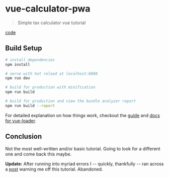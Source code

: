 # vue-calculator-pwa

> Simple tax calculator vue tutorial

[code](https://morioh.com/p/5c248fc9ed31)

## Build Setup

``` bash
# install dependencies
npm install

# serve with hot reload at localhost:8080
npm run dev

# build for production with minification
npm run build

# build for production and view the bundle analyzer report
npm run build --report
```

For detailed explanation on how things work, checkout the [guide](http://vuejs-templates.github.io/webpack/) and [docs for vue-loader](http://vuejs.github.io/vue-loader).

## Conclusion
Not the most well-written and/or basic tutorial.  Going to look for a different one and come back this maybe.

<strong>Update:</strong> After running into myriad errors I -- quickly, thankfully -- ran across a [post](https://medium.com/p/20b4ad07e8f0/responses/show) warning me off this tutorial.  Abandoned.
